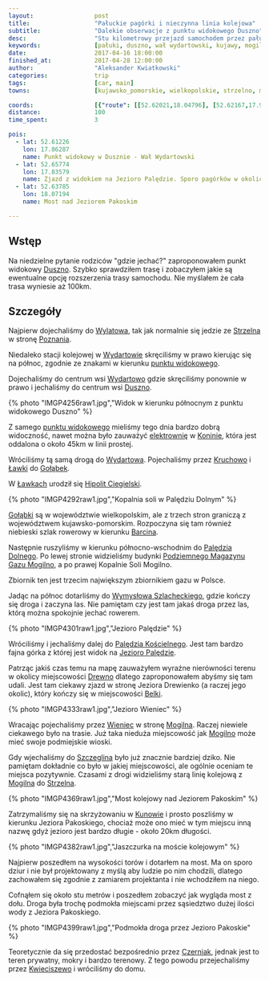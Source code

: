 ```yaml
---
layout:                 post
title:                  "Pałuckie pagórki i nieczynna linia kolejowa"
subtitle:               "Dalekie obserwacje z punktu widokowego Duszno"
desc:                   "Stu kilometrowy przejazd samochodem przez pałuckie wioski. Mały spacer po moście kolejowym na Jeziorze Pakoskim."
keywords:               [pałuki, duszno, wał wydartowski, kujawy, mogilno, wydartowo, cegielski]
date:                   2017-04-16 18:00:00
finished_at:            2017-04-28 12:00:00
author:                 "Aleksander Kwiatkowski"
categories:             trip
tags:                   [car, main]
towns:                  [kujawsko_pomorskie, wielkopolskie, strzelno, mogilno, trzemeszno, rogowo_zninski]

coords:                 [{"route": [[52.62021,18.04796], [52.62167,17.98273], [52.60885,17.93689], [52.61177,17.90102], [52.60353,17.87716], [52.60624,17.81055], [52.61938,17.81433], [52.63647,17.79768], [52.66125,17.84334], [52.68499,17.83355], [52.68696,17.87098], [52.67999,17.89449], [52.66344,17.90788], [52.66063,17.96161], [52.66084,18.02358], [52.64032,18.06907], [52.62063,18.05208]], "type": "car"}, {"route": [[52.64100,18.06830], [52.63735,18.07543]], "type": "hike"}]
distance:               100
time_spent:             3

pois:
  - lat: 52.61226
    lon: 17.86287
    name: Punkt widokowy w Dusznie - Wał Wydartowski
  - lat: 52.65774
    lon: 17.83579
    name: Zjazd z widokiem na Jezioro Palędzie. Sporo pagórków w okolicy.
  - lat: 52.63785
    lon: 18.07194  
    name: Most nad Jeziorem Pakoskim

---
```


[wiki-duszno-widokowy]: https://pl.wikipedia.org/wiki/Wa%C5%82_Wydartowski
[wiki-zbiornik]: https://pl.wikipedia.org/wiki/Podziemne_magazyny_gazu#Magazyny_w_Polsce
[wiki-lawki]: https://pl.wikipedia.org/wiki/%C5%81awki_(wojew%C3%B3dztwo_wielkopolskie)
[wiki-cegielski]: https://pl.wikipedia.org/wiki/Hipolit_Cegielski

[wiki-duszno]: https://pl.wikipedia.org/wiki/Duszno
[wiki-wylatowo]: https://pl.wikipedia.org/wiki/Wylatowo
[wiki-strzelno]: https://pl.wikipedia.org/wiki/Strzelno
[wiki-poznan]: https://pl.wikipedia.org/wiki/Pozna%C5%84
[wiki-wydartowo]: https://pl.wikipedia.org/wiki/Wydartowo
[wiki-konin]: https://pl.wikipedia.org/wiki/Konin
[wiki-konin-elektrownia]: https://pl.wikipedia.org/wiki/Zesp%C3%B3%C5%82_Elektrowni_P%C4%85tn%C3%B3w-Adam%C3%B3w-Konin
[wiki-kruchowo]: https://pl.wikipedia.org/wiki/Kruchowo
[wiki-golabki]: https://pl.wikipedia.org/wiki/Go%C5%82%C4%85bki_(wojew%C3%B3dztwo_kujawsko-pomorskie)
[wiki-barcin]: https://pl.wikipedia.org/wiki/Barcin
[wiki-paledzie-dolne]: https://pl.wikipedia.org/wiki/Pal%C4%99dzie_Dolne
[wiki-jezioro-paledzie]: https://pl.wikipedia.org/wiki/Jezioro_Pal%C4%99dzie
[wiki-wymyslowo-szlacheckie]: https://pl.wikipedia.org/wiki/Wymys%C5%82owo_Szlacheckie
[wiki-paledzie-koscielne]: https://pl.wikipedia.org/wiki/Pal%C4%99dzie_Ko%C5%9Bcielne
[wiki-drewno]: https://pl.wikipedia.org/wiki/Drewno_(wojew%C3%B3dztwo_kujawsko-pomorskie)
[wiki-belki]: https://pl.wikipedia.org/wiki/Be%C5%82ki
[wiki-wieniec]: https://pl.wikipedia.org/wiki/Wieniec_(powiat_mogile%C5%84ski)
[wiki-mogilno]: https://pl.wikipedia.org/wiki/Mogilno
[wiki-szczeglin]: https://pl.wikipedia.org/wiki/Szczeglin_(wojew%C3%B3dztwo_kujawsko-pomorskie)
[wiki-kunowo]: https://pl.wikipedia.org/wiki/Kunowo_(wojew%C3%B3dztwo_kujawsko-pomorskie)
[wiki-czerniak]: https://pl.wikipedia.org/wiki/Czerniak_(wojew%C3%B3dztwo_kujawsko-pomorskie)
[wiki-kwieciszewo]: https://pl.wikipedia.org/wiki/Kwieciszewo

Wstęp
-----

Na niedzielne pytanie rodziców "gdzie jechać?"
zaproponowałem punkt widokowy [Duszno][wiki-duszno]. Szybko sprawdziłem trasę
i zobaczyłem jakie są ewentualne opcję rozszerzenia trasy samochodu.
Nie myślałem że cała trasa wyniesie aż 100km.

Szczegóły
---------

Najpierw dojechaliśmy do [Wylatowa][wiki-wylatowo], tak jak normalnie się
jedzie ze [Strzelna][wiki-strzelno] w stronę [Poznania][wiki-poznan].

Niedaleko stacji kolejowej w [Wydartowie][wiki-wydartowo] skręciliśmy w
prawo kierując się na północ, zgodnie ze znakami w kierunku
[punktu widokowego][wiki-duszno-widokowy].

Dojechaliśmy do centrum wsi [Wydartowo][wiki-wydartowo] gdzie
skręciliśmy ponownie w prawo i jechaliśmy do centrum wsi [Duszno][wiki-duszno].

{% photo "IMGP4256raw1.jpg","Widok w kierunku północnym z punktu widokowego Duszno" %}

Z samego [punktu widokowego][wiki-duszno-widokowy] mieliśmy tego dnia bardzo
dobrą widoczność, nawet można było zauważyć
[elektrownię][wiki-konin-elektrownia] w [Koninie][wiki-konin],
która jest oddalona o około 45km w linii prostej.

Wróciliśmy tą samą drogą do [Wydartowa][wiki-wydartowo]. Pojechaliśmy przez
[Kruchowo][wiki-kruchowo] i [Ławki][wiki-lawki] do [Gołąbek][wiki-golabki].

W [Ławkach][wiki-lawki] urodził się [Hipolit Ciegielski][wiki-cegielski].

{% photo "IMGP4292raw1.jpg","Kopalnia soli w Palędziu Dolnym" %}

[Gołąbki][wiki-golabki] są w województwie wielkopolskim, ale z trzech stron
graniczą z województwem kujawsko-pomorskim. Rozpoczyna się tam również
niebieski szlak rowerowy w kierunku [Barcina][wiki-barcin].

Następnie ruszyliśmy w kierunku północno-wschodnim do
[Palędzia Dolnego][wiki-paledzie-dolne]. Po lewej stronie widzieliśmy budynki
[Podziemnego Magazynu Gazu Mogilno][wiki-zbiornik], a po prawej Kopalnie Soli Mogilno.

Zbiornik ten jest trzecim największym zbiornikiem gazu w Polsce.

Jadąc na północ dotarliśmy do [Wymysłowa Szlacheckiego][wiki-wymyslowo-szlacheckie],
gdzie kończy się droga i zaczyna las. Nie pamiętam czy jest tam jakaś droga
przez las, którą można spokojnie jechać rowerem.

{% photo "IMGP4301raw1.jpg","Jezioro Palędzie" %}

Wróciliśmy i jechaliśmy dalej do [Palędzia Kościelnego][wiki-paledzie-koscielne].
Jest tam bardzo fajna górka z której jest widok na
[Jezioro Palędzie][wiki-jezioro-paledzie].

Patrząc jakiś czas temu na mapę zauważyłem wyraźne nierówności terenu w okolicy
miejscowości [Drewno][wiki-drewno] dlatego zaproponowałem abyśmy się tam udali.
Jest tam ciekawy zjazd w stronę Jeziora Drewienko (a raczej jego okolic),
który kończy się w miejscowości [Belki][wiki-belki].

{% photo "IMGP4333raw1.jpg","Jezioro Wieniec" %}

Wracając pojechaliśmy przez [Wieniec][wiki-wieniec] w stronę [Mogilna][wiki-mogilno].
Raczej niewiele ciekawego było na trasie. Już taka nieduża miejscowość jak
[Mogilno][wiki-mogilno] może mieć swoje podmiejskie wioski.

Gdy wjechaliśmy do [Szczeglina][wiki-szczeglin] było już znacznie bardziej dziko.
Nie pamiętam dokładnie co było w jakiej miejscowości, ale ogólnie oceniam
te miejsca pozytywnie. Czasami z drogi widzieliśmy starą linię kolejową z
[Mogilna][wiki-mogilno] do [Strzelna][wiki-strzelno].

{% photo "IMGP4369raw1.jpg","Most kolejowy nad Jeziorem Pakoskim" %}

Zatrzymaliśmy się na skrzyżowaniu w [Kunowie][wiki-kunowo] i prosto poszliśmy
w kierunku Jeziora Pakoskiego, chociaż może ono mieć w tym miejscu inną nazwę
gdyż jezioro jest bardzo długie - około 20km długości.

{% photo "IMGP4382raw1.jpg","Jaszczurka na moście kolejowym" %}

Najpierw poszedłem na wysokości torów i dotarłem na most. Ma on sporo dziur
i nie był projektowany z myślą aby ludzie po nim chodzili, dlatego zachowałem
się zgodnie z zamiarem projektanta i nie wchodziłem na niego.

Cofnąłem się około stu metrów i poszedłem zobaczyć jak wygląda most z dołu.
Droga była trochę podmokła miejscami przez sąsiedztwo dużej ilości wody z
Jeziora Pakoskiego.

{% photo "IMGP4399raw1.jpg","Podmokła droga przez Jezioro Pakoskie" %}

Teoretycznie da się przedostać bezpośrednio przez [Czerniak][wiki-czerniak],
jednak jest to teren prywatny, mokry i bardzo terenowy. Z tego powodu
przejechaliśmy przez [Kwieciszewo][wiki-kwieciszewo] i wróciliśmy do domu.
